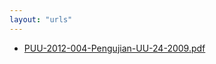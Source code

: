 ```yaml
---
layout: "urls"
---
```

* [PUU-2012-004-Pengujian-UU-24-2009.pdf](PUU-2012-004-Pengujian-UU-24-2009.pdf)

